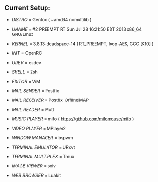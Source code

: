 Current Setup:
--------------


+ *DISTRO* = Gentoo ( ~amd64 nomultilib )

+ *UNAME* = #2 PREEMPT RT Sun Jul 28 16:21:50 EDT 2013 x86_64 GNU/Linux

+ *KERNEL* = 3.8.13-deadspace-14 ( RT_PREEMPT, loop-AES, GCC [K10] )

+ *INIT* = OpenRC

+ *UDEV* = eudev

+ *SHELL* = Zsh

+ *EDITOR* = ViM

+ *MAIL SENDER* = Postfix

+ *MAIL RECEIVER* = Postfix, OfflineIMAP

+ *MAIL READER* = Mutt

+ *MUSIC PLAYER* = mifo ( https://github.com/milomouse/mifo )

+ *VIDEO PLAYER* = MPlayer2

+ *WINDOW MANAGER* = bspwm

+ *TERMINAL EMULATOR* = URxvt

+ *TERMINAL MULTIPLEX* = Tmux

+ *IMAGE VIEWER* = sxiv

+ *WEB BROWSER* = Luakit
